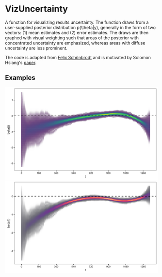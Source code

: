 # VizUncertainty

A function for visualizing results uncertainty. The function draws from a user-supplied posterior distribution p(\theta|y), generally in the form of two vectors: (1) mean estimates and (2) error estimates. The draws are then graphed with visual weighting such that areas of the posterior with concentrated uncertainty are emphasized, whereas areas with diffuse uncertainty are less prominent.

The code is adapted from [Felix Schönbrodt](http://www.nicebread.de/visually-weighted-watercolor-plots-new-variants-please-vote/) and is motivated by Solomon Hsiang's [paper](http://papers.ssrn.com/sol3/papers.cfm?abstract_id=2265501).

## Examples

![Ex1](viz_viridis.png)
![Ex2](viz_magma.png)
